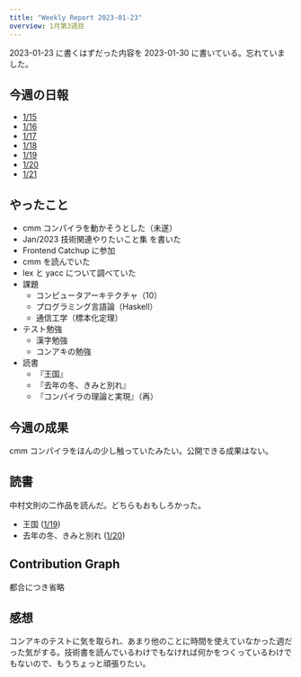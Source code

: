 ```yaml
---
title: "Weekly Report 2023-01-23"
overview: 1月第3週目
---
```


2023-01-23 に書くはずだった内容を 2023-01-30 に書いている。忘れていました。

## 今週の日報

- [1/15](/nightly/2023/01/15/)
- [1/16](/nightly/2023/01/16/)
- [1/17](/nightly/2023/01/17/)
- [1/18](/nightly/2023/01/18/)
- [1/19](/nightly/2023/01/19/)
- [1/20](/nightly/2023/01/20/)
- [1/21](/nightly/2023/01/21/)

## やったこと

- cmm コンパイラを動かそうとした（未遂）
- Jan/2023 技術関連やりたいこと集 を書いた
- Frontend Catchup に参加
- cmm を読んでいた
- lex と yacc について調べていた
- 課題
  - コンピュータアーキテクチャ（10）
  - プログラミング言語論（Haskell）
  - 通信工学（標本化定理）
- テスト勉強
  - 漢字勉強
  - コンアキの勉強
- 読書
  - 『王国』
  - 『去年の冬、きみと別れ』
  - 『コンパイラの理論と実現』（再）

## 今週の成果

cmm コンパイラをほんの少し触っていたみたい。公開できる成果はない。

## 読書

中村文則の二作品を読んだ。どちらもおもしろかった。

- 王国 ([1/19](/nightly/2023/01/19/))
- 去年の冬、きみと別れ ([1/20](/nightly/2023/01/20/))

## Contribution Graph

都合につき省略

## 感想

コンアキのテストに気を取られ、あまり他のことに時間を使えていなかった週だった気がする。技術書を読んでいるわけでもなければ何かをつくっているわけでもないので、もうちょっと頑張りたい。
